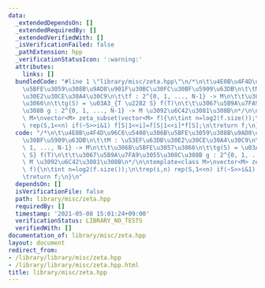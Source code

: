 ```yaml
---
data:
  _extendedDependsOn: []
  _extendedRequiredBy: []
  _extendedVerifiedWith: []
  _isVerificationFailed: false
  _pathExtension: hpp
  _verificationStatusIcon: ':warning:'
  attributes:
    links: []
  bundledCode: "#line 1 \"library/misc/zeta.hpp\"\n/*\n\t\u4E0B\u4F4D\u96C6\u5408\u306B\
    \u5BFE\u3059\u308B\u9AD8\u901F\u30BC\u30FC\u30BF\u5909\u63DB\n\t\tM : \u53EF\u63DB\
    \u30E2\u30CE\u30A4\u30C9\n\t\tf : 2^{0, 1, ..., N-1} -> M\n\t\t\u306B\u5BFE\u3057\
    \u3066\n\t\tg(S) = \u03A3_{T \u2282 S} f(T)\n\t\t\u3067\u5B9A\u7FA9\u3055\u308C\
    \u308B g : 2^{0, 1, ..., N-1} -> M \u3092\u6C42\u3081\u308B\n*/\n\ntemplate<class\
    \ M>\nvector<M> zeta_subset(vector<M> f){\n\tint n=log2(f.size());\n\trep(i,n)\
    \ rep(S,1<<n) if(~S>>i&1) f[S|1<<i]=f[S|1<<i]*f[S];\n\treturn f;\n}\n"
  code: "/*\n\t\u4E0B\u4F4D\u96C6\u5408\u306B\u5BFE\u3059\u308B\u9AD8\u901F\u30BC\u30FC\
    \u30BF\u5909\u63DB\n\t\tM : \u53EF\u63DB\u30E2\u30CE\u30A4\u30C9\n\t\tf : 2^{0,\
    \ 1, ..., N-1} -> M\n\t\t\u306B\u5BFE\u3057\u3066\n\t\tg(S) = \u03A3_{T \u2282\
    \ S} f(T)\n\t\t\u3067\u5B9A\u7FA9\u3055\u308C\u308B g : 2^{0, 1, ..., N-1} ->\
    \ M \u3092\u6C42\u3081\u308B\n*/\n\ntemplate<class M>\nvector<M> zeta_subset(vector<M>\
    \ f){\n\tint n=log2(f.size());\n\trep(i,n) rep(S,1<<n) if(~S>>i&1) f[S|1<<i]=f[S|1<<i]*f[S];\n\
    \treturn f;\n}\n"
  dependsOn: []
  isVerificationFile: false
  path: library/misc/zeta.hpp
  requiredBy: []
  timestamp: '2021-05-08 15:01:24+09:00'
  verificationStatus: LIBRARY_NO_TESTS
  verifiedWith: []
documentation_of: library/misc/zeta.hpp
layout: document
redirect_from:
- /library/library/misc/zeta.hpp
- /library/library/misc/zeta.hpp.html
title: library/misc/zeta.hpp
---
```

